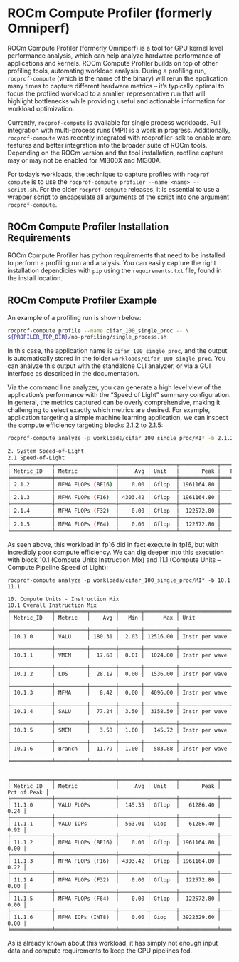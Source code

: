 # ROCm Compute Profiler (formerly Omniperf)

ROCm Compute Profiler (formerly Omniperf) is a tool for GPU kernel level performance analysis, which can help analyze hardware performance of applications and kernels. ROCm Compute Profiler builds on top of other profiling tools, automating workload analysis. During a profiling run, `rocprof-compute` (which is the name of the binary) will rerun the application many times to capture different hardware metrics – it’s typically optimal to focus the profiled workload to a smaller, representative run that will highlight bottlenecks while providing useful and actionable information for workload optimization.

Currently, `rocprof-compute` is available for single process workloads. Full integration with multi-process runs (MPI) is a work in progress. Additionally, `rocprof-compute` was recently integrated with rocprofiler-sdk to enable more features and better integration into the broader suite of ROCm tools. Depending on the ROCm version and the tool installation, roofline capture may or may not be enabled for MI300X and MI300A.

For today’s workloads, the technique to capture profiles with `rocprof-compute` is to use the `rocprof-compute profiler -–name <name> -- script.sh`. For the older `rocprof-compute` releases, it is essential to use a wrapper script to encapsulate all arguments of the script into one argument `rocprof-compute`.

## ROCm Compute Profiler Installation Requirements

ROCm Compute Profiler has python requirements that need to be installed to perform a profiling run and analysis. You can easily capture the right installation dependicies with `pip` using the `requirements.txt` file, found in the install location.

## ROCm Compute Profiler Example

An example of a profiling run is shown below:

```bash
rocprof-compute profile --name cifar_100_single_proc -- \
${PROFILER_TOP_DIR}/no-profiling/single_process.sh
```

In this case, the application name is `cifar_100_single_proc`, and the output is automatically stored in the folder `workloads/cifar_100_single_proc`. You can analyze this output with the standalone CLI analyzer, or via a GUI interface as described in the documentation.

Via the command line analyzer, you can generate a high level view of the application’s performance with the “Speed of Light” summary configuration. In general, the metrics captured can be overly comprehensive, making it challenging to select exactly which metrics are desired. For example, application targeting a simple machine learning application, we can inspect the compute efficiency targeting blocks 2.1.2 to 2.1.5:

```bash
rocprof-compute analyze -p workloads/cifar_100_single_proc/MI* -b 2.1.2 2.1.3 2.1.4 2.1.5

2. System Speed-of-Light
2.1 Speed-of-Light
╒═════════════╤═══════════════════╤═════════╤════════╤════════════╤═══════════════╕
│ Metric_ID   │ Metric            │     Avg │ Unit   │       Peak │   Pct of Peak │
╞═════════════╪═══════════════════╪═════════╪════════╪════════════╪═══════════════╡
│ 2.1.2       │ MFMA FLOPs (BF16) │    0.00 │ Gflop  │ 1961164.80 │          0.00 │
├─────────────┼───────────────────┼─────────┼────────┼────────────┼───────────────┤
│ 2.1.3       │ MFMA FLOPs (F16)  │ 4303.42 │ Gflop  │ 1961164.80 │          0.22 │
├─────────────┼───────────────────┼─────────┼────────┼────────────┼───────────────┤
│ 2.1.4       │ MFMA FLOPs (F32)  │    0.00 │ Gflop  │  122572.80 │          0.00 │
├─────────────┼───────────────────┼─────────┼────────┼────────────┼───────────────┤
│ 2.1.5       │ MFMA FLOPs (F64)  │    0.00 │ Gflop  │  122572.80 │          0.00 │
╘═════════════╧═══════════════════╧═════════╧════════╧════════════╧═══════════════╛
```

As seen above, this workload in fp16 did in fact execute in fp16, but with incredibly poor compute efficiency.  We can dig deeper into this execution with block 10.1 (Compute Units Instruction Mix) and 11.1 (Compute Units – Compute Pipeline Speed of Light):

```
rocprof-compute analyze -p workloads/cifar_100_single_proc/MI* -b 10.1 11.1

10. Compute Units - Instruction Mix
10.1 Overall Instruction Mix
╒═════════════╤══════════╤════════╤═══════╤══════════╤════════════════╕
│ Metric_ID   │ Metric   │    Avg │   Min │      Max │ Unit           │
╞═════════════╪══════════╪════════╪═══════╪══════════╪════════════════╡
│ 10.1.0      │ VALU     │ 180.31 │  2.03 │ 12516.00 │ Instr per wave │
├─────────────┼──────────┼────────┼───────┼──────────┼────────────────┤
│ 10.1.1      │ VMEM     │  17.68 │  0.01 │  1024.00 │ Instr per wave │
├─────────────┼──────────┼────────┼───────┼──────────┼────────────────┤
│ 10.1.2      │ LDS      │  28.19 │  0.00 │  1536.00 │ Instr per wave │
├─────────────┼──────────┼────────┼───────┼──────────┼────────────────┤
│ 10.1.3      │ MFMA     │   8.42 │  0.00 │  4096.00 │ Instr per wave │
├─────────────┼──────────┼────────┼───────┼──────────┼────────────────┤
│ 10.1.4      │ SALU     │  77.24 │  3.50 │  3158.50 │ Instr per wave │
├─────────────┼──────────┼────────┼───────┼──────────┼────────────────┤
│ 10.1.5      │ SMEM     │   3.58 │  1.00 │   145.72 │ Instr per wave │
├─────────────┼──────────┼────────┼───────┼──────────┼────────────────┤
│ 10.1.6      │ Branch   │  11.79 │  1.00 │   583.88 │ Instr per wave │
╘═════════════╧══════════╧════════╧═══════╧══════════╧════════════════╛


╒═════════════╤═══════════════════╤═════════╤════════╤════════════╤═══════════════╕
│ Metric_ID   │ Metric            │     Avg │ Unit   │       Peak │   Pct of Peak │
╞═════════════╪═══════════════════╪═════════╪════════╪════════════╪═══════════════╡
│ 11.1.0      │ VALU FLOPs        │  145.35 │ Gflop  │   61286.40 │          0.24 │
├─────────────┼───────────────────┼─────────┼────────┼────────────┼───────────────┤
│ 11.1.1      │ VALU IOPs         │  563.01 │ Giop   │   61286.40 │          0.92 │
├─────────────┼───────────────────┼─────────┼────────┼────────────┼───────────────┤
│ 11.1.2      │ MFMA FLOPs (BF16) │    0.00 │ Gflop  │ 1961164.80 │          0.00 │
├─────────────┼───────────────────┼─────────┼────────┼────────────┼───────────────┤
│ 11.1.3      │ MFMA FLOPs (F16)  │ 4303.42 │ Gflop  │ 1961164.80 │          0.22 │
├─────────────┼───────────────────┼─────────┼────────┼────────────┼───────────────┤
│ 11.1.4      │ MFMA FLOPs (F32)  │    0.00 │ Gflop  │  122572.80 │          0.00 │
├─────────────┼───────────────────┼─────────┼────────┼────────────┼───────────────┤
│ 11.1.5      │ MFMA FLOPs (F64)  │    0.00 │ Gflop  │  122572.80 │          0.00 │
├─────────────┼───────────────────┼─────────┼────────┼────────────┼───────────────┤
│ 11.1.6      │ MFMA IOPs (INT8)  │    0.00 │ Giop   │ 3922329.60 │          0.00 │
╘═════════════╧═══════════════════╧═════════╧════════╧════════════╧═══════════════╛
```

As is already known about this workload, it has simply not enough input data and compute requirements to keep the GPU pipelines fed.  

